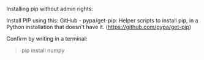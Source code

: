Installing pip without admin rights:

Install PIP using this:
	GitHub - pypa/get-pip: Helper scripts to install pip, in a Python installation that doesn't have it. (https://github.com/pypa/get-pip)

Confirm by writing in a terminal: 
> pip install numpy
